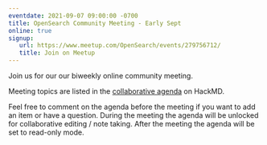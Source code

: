```yaml
---
eventdate: 2021-09-07 09:00:00 -0700
title: OpenSearch Community Meeting - Early Sept
online: true
signup:
   url: https://www.meetup.com/OpenSearch/events/279756712/
   title: Join on Meetup
---
```


Join us for our our biweekly online community meeting. 

Meeting topics are listed in the [collaborative agenda](https://hackmd.io/RtOxsG3cRQ-pi4lBRRlV-A) on HackMD. 

Feel free to comment on the agenda before the meeting if you want to add an item or have a question. 
During the meeting the agenda will be unlocked for collaborative editing / note taking. After the meeting the agenda will be set to read-only mode. 

      